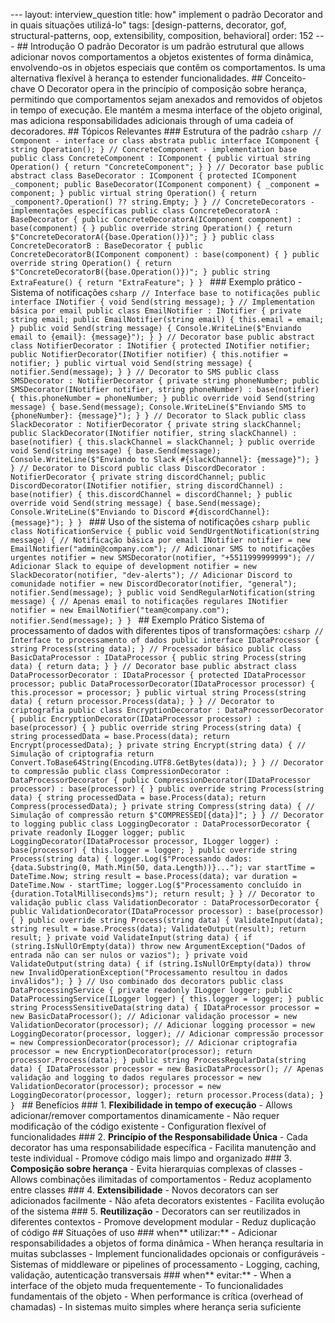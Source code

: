 --- layout: interview_question title: how" implement o padrão Decorator and in quais situações utilizá-lo" tags: [design-patterns, decorator, gof, structural-patterns, oop, extensibility, composition, behavioral] order: 152 --- ## Introdução O padrão Decorator is um padrão estrutural que allows adicionar novos comportamentos a objetos existentes of forma dinâmica, envolvendo-os in objetos especiais que contêm os comportamentos. Is uma alternativa flexível à herança to estender funcionalidades. ## Conceito-chave O Decorator opera in the princípio of composição sobre herança, permitindo que comportamentos sejam anexados and removidos of objetos in tempo of execução. Ele mantém a mesma interface of the objeto original, mas adiciona responsabilidades adicionais through of uma cadeia of decoradores. ## Tópicos Relevantes ### Estrutura of the padrão ```csharp // Component - interface or class abstrata public interface IComponent { string Operation(); } // ConcreteComponent - implementation base public class ConcreteComponent : IComponent { public virtual string Operation() { return "ConcreteComponent"; } } // Decorator base public abstract class BaseDecorator : IComponent { protected IComponent _component; public BaseDecorator(IComponent component) { _component = component; } public virtual string Operation() { return _component?.Operation() ?? string.Empty; } } // ConcreteDecorators - implementações específicas public class ConcreteDecoratorA : BaseDecorator { public ConcreteDecoratorA(IComponent component) : base(component) { } public override string Operation() { return $"ConcreteDecoratorA({base.Operation()})"; } } public class ConcreteDecoratorB : BaseDecorator { public ConcreteDecoratorB(IComponent component) : base(component) { } public override string Operation() { return $"ConcreteDecoratorB({base.Operation()})"; } public string ExtraFeature() { return "ExtraFeature"; } } ``` ### Exemplo prático - Sistema of notificações ```csharp // Interface base to notificações public interface INotifier { void Send(string message); } // Implementation básica por email public class EmailNotifier : INotifier { private string email; public EmailNotifier(string email) { this.email = email; } public void Send(string message) { Console.WriteLine($"Enviando email to {email}: {message}"); } } // Decorator base public abstract class NotifierDecorator : INotifier { protected INotifier notifier; public NotifierDecorator(INotifier notifier) { this.notifier = notifier; } public virtual void Send(string message) { notifier.Send(message); } } // Decorator to SMS public class SMSDecorator : NotifierDecorator { private string phoneNumber; public SMSDecorator(INotifier notifier, string phoneNumber) : base(notifier) { this.phoneNumber = phoneNumber; } public override void Send(string message) { base.Send(message); Console.WriteLine($"Enviando SMS to {phoneNumber}: {message}"); } } // Decorator to Slack public class SlackDecorator : NotifierDecorator { private string slackChannel; public SlackDecorator(INotifier notifier, string slackChannel) : base(notifier) { this.slackChannel = slackChannel; } public override void Send(string message) { base.Send(message); Console.WriteLine($"Enviando to Slack #{slackChannel}: {message}"); } } // Decorator to Discord public class DiscordDecorator : NotifierDecorator { private string discordChannel; public DiscordDecorator(INotifier notifier, string discordChannel) : base(notifier) { this.discordChannel = discordChannel; } public override void Send(string message) { base.Send(message); Console.WriteLine($"Enviando to Discord #{discordChannel}: {message}"); } } ``` ### Uso of the sistema of notificações ```csharp public class NotificationService { public void SendUrgentNotification(string message) { // Notificação básica por email INotifier notifier = new EmailNotifier("admin@company.com"); // Adicionar SMS to notificações urgentes notifier = new SMSDecorator(notifier, "+5511999999999"); // Adicionar Slack to equipe of development notifier = new SlackDecorator(notifier, "dev-alerts"); // Adicionar Discord to comunidade notifier = new DiscordDecorator(notifier, "general"); notifier.Send(message); } public void SendRegularNotification(string message) { // Apenas email to notificações regulares INotifier notifier = new EmailNotifier("team@company.com"); notifier.Send(message); } } ``` ## Exemplo Prático Sistema of processamento of dados with diferentes tipos of transformações: ```csharp // Interface to processamento of dados public interface IDataProcessor { string Process(string data); } // Processador básico public class BasicDataProcessor : IDataProcessor { public string Process(string data) { return data; } } // Decorator base public abstract class DataProcessorDecorator : IDataProcessor { protected IDataProcessor processor; public DataProcessorDecorator(IDataProcessor processor) { this.processor = processor; } public virtual string Process(string data) { return processor.Process(data); } } // Decorator to criptografia public class EncryptionDecorator : DataProcessorDecorator { public EncryptionDecorator(IDataProcessor processor) : base(processor) { } public override string Process(string data) { string processedData = base.Process(data); return Encrypt(processedData); } private string Encrypt(string data) { // Simulação of criptografia return Convert.ToBase64String(Encoding.UTF8.GetBytes(data)); } } // Decorator to compressão public class CompressionDecorator : DataProcessorDecorator { public CompressionDecorator(IDataProcessor processor) : base(processor) { } public override string Process(string data) { string processedData = base.Process(data); return Compress(processedData); } private string Compress(string data) { // Simulação of compressão return $"COMPRESSED[{data}]"; } } // Decorator to logging public class LoggingDecorator : DataProcessorDecorator { private readonly ILogger logger; public LoggingDecorator(IDataProcessor processor, ILogger logger) : base(processor) { this.logger = logger; } public override string Process(string data) { logger.Log($"Processando dados: {data.Substring(0, Math.Min(50, data.Length))}..."); var startTime = DateTime.Now; string result = base.Process(data); var duration = DateTime.Now - startTime; logger.Log($"Processamento concluído in {duration.TotalMilliseconds}ms"); return result; } } // Decorator to validação public class ValidationDecorator : DataProcessorDecorator { public ValidationDecorator(IDataProcessor processor) : base(processor) { } public override string Process(string data) { ValidateInput(data); string result = base.Process(data); ValidateOutput(result); return result; } private void ValidateInput(string data) { if (string.IsNullOrEmpty(data)) throw new ArgumentException("Dados of entrada não can ser nulos or vazios"); } private void ValidateOutput(string data) { if (string.IsNullOrEmpty(data)) throw new InvalidOperationException("Processamento resultou in dados inválidos"); } } // Uso combinado dos decorators public class DataProcessingService { private readonly ILogger logger; public DataProcessingService(ILogger logger) { this.logger = logger; } public string ProcessSensitiveData(string data) { IDataProcessor processor = new BasicDataProcessor(); // Adicionar validação processor = new ValidationDecorator(processor); // Adicionar logging processor = new LoggingDecorator(processor, logger); // Adicionar compressão processor = new CompressionDecorator(processor); // Adicionar criptografia processor = new EncryptionDecorator(processor); return processor.Process(data); } public string ProcessRegularData(string data) { IDataProcessor processor = new BasicDataProcessor(); // Apenas validação and logging to dados regulares processor = new ValidationDecorator(processor); processor = new LoggingDecorator(processor, logger); return processor.Process(data); } } ``` ## Benefícios ### 1. **Flexibilidade in tempo of execução** - Allows adicionar/remover comportamentos dinamicamente - Não requer modificação of the código existente - Configuration flexível of funcionalidades ### 2. **Princípio of the Responsabilidade Única** - Cada decorator has uma responsabilidade específica - Facilita manutenção and teste individual - Promove código mais limpo and organizado ### 3. **Composição sobre herança** - Evita hierarquias complexas of classes - Allows combinações ilimitadas of comportamentos - Reduz acoplamento entre classes ### 4. **Extensibilidade** - Novos decorators can ser adicionados facilmente - Não afeta decorators existentes - Facilita evolução of the sistema ### 5. **Reutilização** - Decorators can ser reutilizados in diferentes contextos - Promove development modular - Reduz duplicação of código ## Situações of uso ### when** utilizar:** - Adicionar responsabilidades a objetos of forma dinâmica - When herança resultaria in muitas subclasses - Implement funcionalidades opcionais or configuráveis - Sistemas of middleware or pipelines of processamento - Logging, caching, validação, autenticação transversais ### when** evitar:** - When a interface of the objeto muda frequentemente - To funcionalidades fundamentais of the objeto - When performance is crítica (overhead of chamadas) - In sistemas muito simples where herança seria suficiente